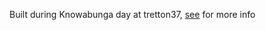 Built during Knowabunga day at tretton37,  [see](https://github.com/tretton37/perfect-stack-template) for more info